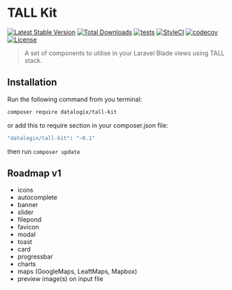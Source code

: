 # TALL Kit

[![Latest Stable Version](https://poser.pugx.org/datalogix/tall-kit/version)](https://packagist.org/packages/datalogix/tall-kit)
[![Total Downloads](https://poser.pugx.org/datalogix/tall-kit/downloads)](https://packagist.org/packages/datalogix/tall-kit)
[![tests](https://github.com/datalogix/tall-kit/workflows/tests/badge.svg)](https://github.com/datalogix/tall-kit/actions)
[![StyleCI](https://github.styleci.io/repos/314913323/shield?style=flat)](https://github.styleci.io/repos/314913323)
[![codecov](https://codecov.io/gh/datalogix/tall-kit/branch/master/graph/badge.svg)](https://codecov.io/gh/datalogix/tall-kit)
[![License](https://poser.pugx.org/datalogix/tall-kit/license)](https://packagist.org/packages/datalogix/tall-kit)

> A set of components to utilise in your Laravel Blade views using TALL stack.

## Installation

Run the following command from you terminal:

```bash
composer require datalogix/tall-kit
```

or add this to require section in your composer.json file:

```bash
"datalogix/tall-kit": "~0.1"
```

then run ```composer update```

## Roadmap v1

- icons
- autocomplete
- banner
- slider
- filepond
- favicon
- modal
- toast
- card
- progressbar
- charts
- maps (GoogleMaps, LeaftMaps, Mapbox)
- preview image(s) on input file
